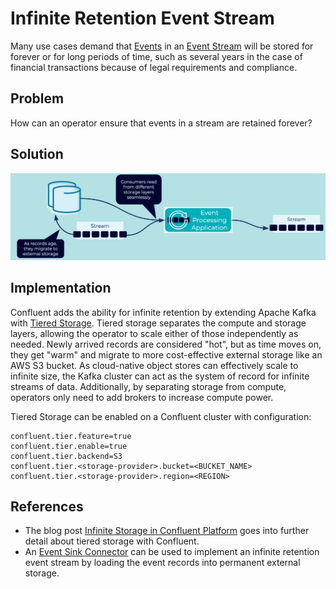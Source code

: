 # Infinite Retention Event Stream
Many use cases demand that [Events](../event/event.md) in an [Event Stream](../event-stream/event-stream.md) will be stored for forever or for long periods of time, such as several years in the case of financial transactions because of legal requirements and compliance.

## Problem
How can an operator ensure that events in a stream are retained forever?

## Solution
![infinite-retention-event-stream](../img/infinite-stream-strorage.png)

## Implementation
Confluent adds the ability for infinite retention by extending Apache Kafka with [Tiered Storage](https://docs.confluent.io/platform/current/kafka/tiered-storage.html).  Tiered storage separates the compute and storage layers, allowing the operator to scale either of those independently as needed. Newly arrived records are considered "hot", but as time moves on, they get "warm" and migrate to more cost-effective external storage like an AWS S3 bucket. As cloud-native object stores can effectively scale to infinite size, the Kafka cluster can act as the system of record for infinite streams of data. Additionally, by separating storage from compute, operators only need to add brokers to increase compute power.

Tiered Storage can be enabled on a Confluent cluster with configuration:
```
confluent.tier.feature=true
confluent.tier.enable=true
confluent.tier.backend=S3
confluent.tier.<storage-provider>.bucket=<BUCKET_NAME>
confluent.tier.<storage-provider>.region=<REGION>
```

## References 
* The blog post [Infinite Storage in Confluent Platform](https://www.confluent.io/blog/infinite-kafka-storage-in-confluent-platform/) goes into further detail about tiered storage with Confluent.
* An [Event Sink Connector](../event-sink/event-sink-connector.md) can be used to implement an infinite retention event stream by loading the event records into permanent external storage.
